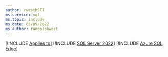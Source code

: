 ```yaml
---
author: rwestMSFT
ms.service: sql
ms.topic: include
ms.date: 05/09/2022
ms.author: randolphwest
---
```


[!INCLUDE [Applies to](../applies-md.md)] [!INCLUDE [SQL Server 2022](_ss2022.md)] [!INCLUDE [Azure SQL Edge](_asde.md)]
